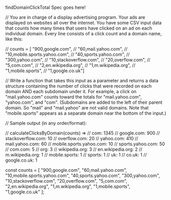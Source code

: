 findDomainClickTotal Spec goes here!

// You are in charge of a display advertising program. Your ads are displayed on websites all over the internet. You have some CSV input data that counts how many times that users have clicked on an ad on each individual domain. Every line consists of a click count and a domain name, like this:

// counts = [ "900,google.com",
//      "60,mail.yahoo.com",
//      "10,mobile.sports.yahoo.com",
//      "40,sports.yahoo.com",
//      "300,yahoo.com",
//      "10,stackoverflow.com",
//      "20,overflow.com",
//      "5,com.com",
//      "2,en.wikipedia.org",
//      "1,m.wikipedia.org",
//      "1,mobile.sports",
//      "1,google.co.uk"]

// Write a function that takes this input as a parameter and returns a data structure containing the number of clicks that were recorded on each domain AND each subdomain under it. For example, a click on "mail.yahoo.com" counts toward the totals for "mail.yahoo.com", "yahoo.com", and "com". (Subdomains are added to the left of their parent domain. So "mail" and "mail.yahoo" are not valid domains. Note that "mobile.sports" appears as a separate domain near the bottom of the input.)

// Sample output (in any order/format):

// calculateClicksByDomain(counts) =>
// com:                     1345
// google.com:              900
// stackoverflow.com:       10
// overflow.com:            20
// yahoo.com:               410
// mail.yahoo.com:          60
// mobile.sports.yahoo.com: 10
// sports.yahoo.com:        50
// com.com:                 5
// org:                     3
// wikipedia.org:           3
// en.wikipedia.org:        2
// m.wikipedia.org:         1
// mobile.sports:           1
// sports:                  1
// uk:                      1
// co.uk:                   1
// google.co.uk:            1


const counts = [
  "900,google.com",
  "60,mail.yahoo.com",
  "10,mobile.sports.yahoo.com",
  "40,sports.yahoo.com",
  "300,yahoo.com",
  "10,stackoverflow.com",
  "20,overflow.com",
  "5,com.com",
  "2,en.wikipedia.org",
  "1,m.wikipedia.org",
  "1,mobile.sports",
  "1,google.co.uk"
];
